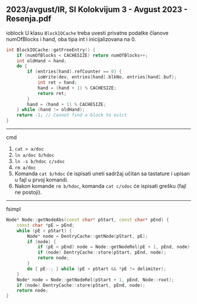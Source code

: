 2023/avgust/IR, SI Kolokvijum 3 - Avgust 2023 - Resenja.pdf
--------------------------------------------------------------------------------
ioblock
U klasu `BlockIOCache` treba uvesti privatne podatke članove numOfBlocks i hand, oba tipa int i inicijalizovana na 0.
```cpp
int BlockIOCache::getFreeEntry() {
    if (numOfBlocks < CACHESIZE) return numOfBlocks++;
    int oldHand = hand;
    do {
        if (entries[hand].refCounter == 0) {
            ioWrite(dev, entries[hand].blkNo, entries[hand].buf);
            int ret = hand;
            hand = (hand + 1) % CACHESIZE;
            return ret;
        }
        hand = (hand + 1) % CACHESIZE;
    } while (hand != oldHand);
    return -1; // Cannot find a block to evict
}
```

--------------------------------------------------------------------------------
cmd

1. `cat > a/doc`
2. `ln a/doc b/hdoc`
3. `ln -s b/hdoc c/sdoc`
4. `rm a/doc`
5. Komanda `cat b/hdoc` će ispisati uneti sadržaj učitan sa tastature i upisan u fajl u prvoj komandi.
6. Nakon komande `rm b/hdoc`, komanda `cat c/sdoc` će ispisati grešku (fajl ne postoji).

--------------------------------------------------------------------------------
fsimpl
```cpp
Node* Node::getNodeAbs(const char* pStart, const char* pEnd) {
    const char *pE = pEnd;
    while (pE > pStart) {
        Node* node = DentryCache::getNode(pStart, pE);
        if (node) {
            if (pE < pEnd) node = Node::getNodeRel(pE + 1, pEnd, node);
            if (node) DentryCache::store(pStart, pEnd, node);
            return node;
        }
        do { pE--; } while (pE > pStart && *pE != delimiter);
    }
    Node* node = Node::getNodeRel(pStart + 1, pEnd, Node::root);
    if (node) DentryCache::store(pStart, pEnd, node);
    return node;
}
```
